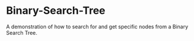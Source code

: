 # Binary-Search-Tree
A demonstration of how to search for and get specific nodes from a Binary Search Tree.
